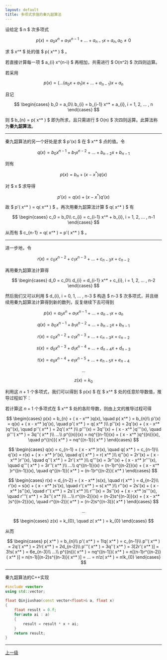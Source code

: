 ```yaml
---
layout: default
title: 多项式求值的秦九韶算法
---
```


设给定 $ n $ 次多项式

$$ p(x) = a_{0} x^{n} + a_{1} x^{n-1} + ... + a_{n-1} x + a_{n}, a_0 \neq 0 $$

求 $ x^* $ 处的值 $ p( x^* ) $ 。

若直接计算每一项 $ a_{i} x^{n-i} $ 再相加，共需进行 $ O(n^2) $ 次四则运算。

若采用

$$ p(x) = (...(a_{0} x + a_{1})x + ... + a_{n-1})x + a_{n} $$

且记

$$
    \begin{cases}
        b_0 = a_0\\
        b_{i} = b_{i-1} x^* + a_{i}, i = 1, 2, ... , n
    \end{cases}
$$

则 $ b_{n} = p( x^* ) $ 即为所求，且只需进行 $ O(n) $ 次四则运算。此算法称为**秦九韶算法**。
* * *
秦九韶算法的另一个好处是求 $ p'(x) $ 在 $ x^* $ 点的值。令

$$ q(x) = b_{0} x^{n-1} + b_{1} x^{n-2} + ... + b_{n-2} x + b_{n-1} $$

则有

$$ p(x) = b_{n} + ( x - x^* )q(x) $$

对 $ x $ 求导得

$$ p'(x) = q(x) + ( x - x^* )q'(x) $$

故 $ p'( x^* ) = q( x^* ) $ 。再次用秦九韶算法计算 $ q( x^* ) $ 有

$$
    \begin{cases}
        c_0 = b_0\\
        c_{i} = c_{i-1} x^* + b_{i}, i = 1, 2, ... , n-1
    \end{cases}
$$

从而有 $ c_{n-1} = q( x^* ) = p'( x^* ) $ 。
* * *
进一步地，令

$$ r(x) = c_{0} x^{n-2} + c_{1} x^{n-3} + ... + c_{n-3} x + c_{n-2} $$

再用秦九韶算法计算得

$$
    \begin{cases}
        d_0 = c_0\\
        d_{i} = d_{i-1} x^* + c_{i}, i = 1, 2, ... , n-2
    \end{cases}
$$

然后我们又可以利用 $ d_{i}, i = 0, 1, ... , n-3 $ 构造 $ n-3 $ 次多项式，并且继续用秦九韶算法计算得到新的数列，反复继续下去可得到

$$ p(x) = a_{0} x^{n} + a_{1} x^{n-1} + ... + a_{n-1} x + a_{n} $$

$$ q(x) = b_{0} x^{n-1} + b_{1} x^{n-2} + ... + b_{n-2} x + b_{n-1} $$

$$ r(x) = c_{0} x^{n-2} + c_{1} x^{n-3} + ... + c_{n-3} x + c_{n-2} $$

$$ s(x) = d_{0} x^{n-3} + d_{1} x^{n-4} + ... + d_{n-4} x + d_{n-3} $$

$$ t(x) = e_{0} x^{n-4} + e_{1} x^{n-5} + ... + e_{n-5} x + e_{n-4} $$

$$ ... $$

$$ z(x) = k_{0} $$

利用这 $n+1$ 个多项式，我们可以得到 $ p(x) $ 在 $ x^* $ 处的任意阶导数值，推导过程如下： 

若计算这 $n+1$ 个多项式在 $ x^* $ 处的各阶导数，则由上文的推导过程可得

$$
    \begin{cases}
        p(x) = b_{n} + ( x - x^* )q(x), \quad p( x^* ) = b_{n}\\
        p'(x) = q(x) + ( x - x^* )q'(x), \quad p'( x^* ) = q( x^* )\\
        p''(x) = 2q'(x) + ( x - x^* )q''(x), \quad p''( x^* ) = 2q'( x^* )\\
        p'''(x) = 3q''(x) + ( x - x^* )q'''(x), \quad p'''( x^* ) = 3q''( x^* )\\
        ...\\
        p^{(n)}(x) = nq^{(n-1)}(x) + ( x - x^* )q^{(n)}(x), \quad p^{(n)}( x^* ) = nq^{(n-1)}( x^* )
    \end{cases}
$$

$$
    \begin{cases}
        q(x) = c_{n-1} + ( x - x^* )r(x), \quad q( x^* ) = c_{n-1}\\
        q'(x) = r(x) + ( x - x^* )r'(x), \quad q'( x^* ) = r( x^* )\\
        q''(x) = 2r'(x) + ( x - x^* )r''(x), \quad q''( x^* ) = 2r'( x^* )\\
        q'''(x) = 3r''(x) + ( x - x^* )r'''(x), \quad q'''( x^* ) = 3r''( x^* )\\
        ...\\
        q^{(n-1)}(x) = (n-1)r^{(n-2)}(x) + ( x - x^* )r^{(n-1)}(x), \quad q^{(n-1)}( x^* ) = (n-1)r^{(n-2)}( x^* )
    \end{cases}
$$

$$
    \begin{cases}
        r(x) = d_{n-2} + ( x - x^* )s(x), \quad r( x^* ) = d_{n-2}\\
        r'(x) = s(x) + ( x - x^* )s'(x), \quad r'( x^* ) = s( x^* )\\
        r''(x) = 2s'(x) + ( x - x^* )s''(x), \quad r''( x^* ) = 2s'( x^* )\\
        r'''(x) = 3s''(x) + ( x - x^* )s'''(x), \quad r'''( x^* ) = 3s''( x^* )\\
        ...\\
        r^{(n-2)}(x) = (n-2)s^{(n-3)}(x) + ( x - x^* )s^{(n-2)}(x), \quad r^{(n-2)}( x^* ) = (n-2)s^{(n-3)}( x^* )
    \end{cases}
$$

$$ ... $$

$$
    \begin{cases}
        z(x) = k_{0}, \quad z( x^* ) = k_{0}
    \end{cases}
$$

从而

$$
    \begin{cases}
        p( x^* ) = b_{n}\\
        p'( x^* ) = 1!q( x^* ) = c_{n-1}\\
        p''( x^* ) = 2q'( x^* ) = 2!r( x^* ) = 2d_{n-2}\\
        p'''( x^* ) = 3q''( x^* ) = 3[2r'( x^* )] = 3!s( x^* ) = 6e_{n-3}\\
        ...\\
        p^{(n)}( x^* ) = nq^{(n-1)}( x^* ) = n[(n-1)r^{(n-2)}( x^* )] = n(n-1)[(n-2)s^{(n-3)}( x^* )] = ... = n!z( x^* ) = n!k_{0}
    \end{cases}
$$

* * *
秦九韶算法的C++实现
```C++
#include <vector>
using std::vector;
    
float Qinjiushao(const vector<float>& a, float x)
{
    float result = 0.f;
    for(auto ai : a)
    {
        result = result * x + ai;
    }
    return result;
}
```
* * *

[上一级](./../index.html)
